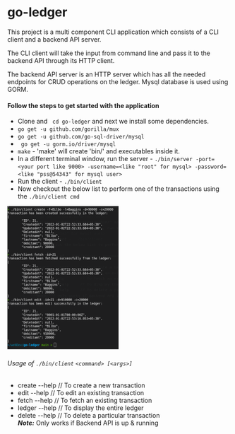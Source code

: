 # go-ledger
This project is a multi component CLI application which consists of a CLI client and a backend API server.

The CLI client will take the input from command line and pass it to the backend API through its HTTP client.

The backend API server is an HTTP server which has all the needed endpoints for CRUD operations on the ledger. Mysql database is used using GORM.

#### Follow the steps to get started with the application
* Clone and ` cd go-ledger` and next we install some dependencies.
* ` go get -u github.com/gorilla/mux `
* ` go get -u github.com/go-sql-driver/mysql `
* ` go get -u gorm.io/driver/mysql`
* `make` - 'make' will create 'bin/' and executables inside it.
* In a different terminal window, run the server - `./bin/server -port=<your port like 9000> -username=<like "root" for mysql> -password=<like "pss@54343" for mysql user>`
* Run the client - `./bin/client`
* Now checkout the below list to perform one of the transactions using the `./bin/client cmd`
<p align="start">
  <img src="ss/commands2.png" width="50%"/>
 </p>


###### Usage of `./bin/client` `<command> [<args>]`

* create	 --help     // To create a new transaction
* edit	 --help       // To edit an existing transaction
* fetch	 --help       // To fetch an existing transaction
* ledger	 --help     // To display the entire ledger
* delete	 --help     // To delete a particular transaction \
***Note:*** Only works if Backend API is up & running

